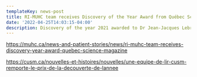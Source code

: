 ```yaml
---
templateKey: news-post
title: RI-MUHC team receives Discovery of the Year Award from Québec Science magazine
date: '2022-04-25T14:03:15-04:00'
description: Discovery of the year 2021 awarded to Dr Jean-Jacques Lebrun and his team
---
```

<https://muhc.ca/news-and-patient-stories/news/ri-muhc-team-receives-discovery-year-award-quebec-science-magazine>

<https://cusm.ca/nouvelles-et-histoires/nouvelles/une-equipe-de-lir-cusm-remporte-le-prix-de-la-decouverte-de-lannee>
